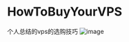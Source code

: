 # HowToBuyYourVPS
个人总结的vps的选购技巧
![image](https://github.com/ligl0702/HowToBuyYourVPS/blob/master/howtobugvps.jpg)
